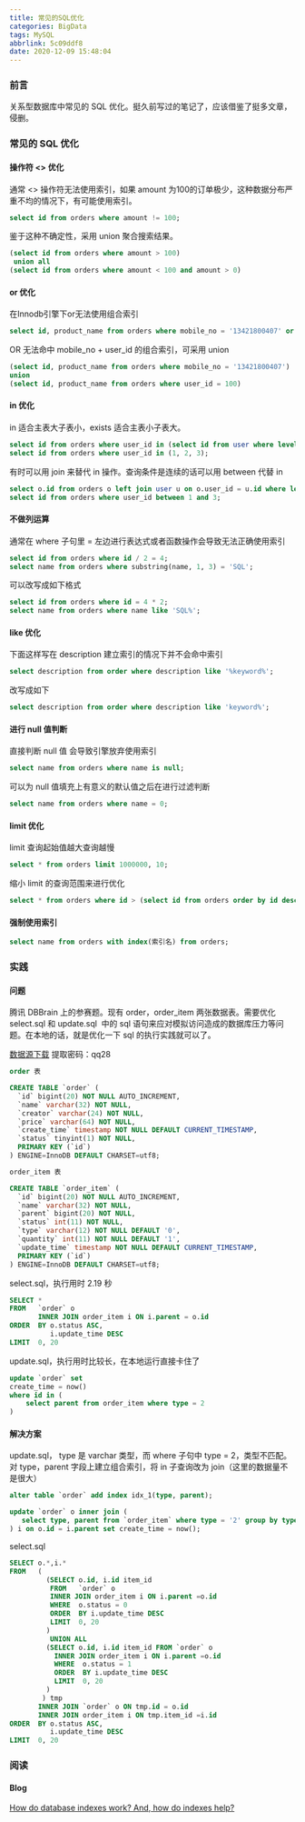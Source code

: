 ```yaml
---
title: 常见的SQL优化
categories: BigData
tags: MySQL
abbrlink: 5c09ddf8
date: 2020-12-09 15:48:04
---
```


### 前言
关系型数据库中常见的 SQL 优化。挺久前写过的笔记了，应该借鉴了挺多文章，侵删。
<!--more-->

### 常见的 SQL 优化
#### 操作符 <> 优化
通常 <> 操作符无法使用索引，如果 amount 为100的订单极少，这种数据分布严重不均的情况下，有可能使用索引。
```sql
select id from orders where amount != 100;
```

鉴于这种不确定性，采用 union 聚合搜索结果。
```sql
(select id from orders where amount > 100)
 union all
(select id from orders where amount < 100 and amount > 0)
```

#### or 优化
在Innodb引擎下or无法使用组合索引
```sql
select id, product_name from orders where mobile_no = '13421800407' or user_id = 100;
```
OR 无法命中 mobile_no + user_id 的组合索引，可采用 union

```sql
(select id, product_name from orders where mobile_no = '13421800407')
union
(select id, product_name from orders where user_id = 100)
```

#### in 优化
in 适合主表大子表小，exists 适合主表小子表大。

```sql
select id from orders where user_id in (select id from user where level = 'VIP');
select id from orders where user_id in (1, 2, 3);
```

有时可以用 join 来替代 in 操作。查询条件是连续的话可以用 between 代替 in
```sql
select o.id from orders o left join user u on o.user_id = u.id where level = 'VIP'
select id from orders where user_id between 1 and 3;
```

#### 不做列运算
通常在 where 子句里 = 左边进行表达式或者函数操作会导致无法正确使用索引
```sql
select id from orders where id / 2 = 4;
select name from orders where substring(name, 1, 3) = 'SQL';
```
可以改写成如下格式
```sql
select id from orders where id = 4 * 2;
select name from orders where name like 'SQL%';
```
#### like 优化
下面这样写在 description 建立索引的情况下并不会命中索引
```sql
select description from order where description like '%keyword%';
```
改写成如下
```sql
select description from order where description like 'keyword%';
```
#### 进行 null 值判断
直接判断 null 值 会导致引擎放弃使用索引
```sql
select name from orders where name is null;
```
可以为 null 值填充上有意义的默认值之后在进行过滤判断
```sql
select name from orders where name = 0;
```
#### limit 优化
limit 查询起始值越大查询越慢
```sql
select * from orders limit 1000000, 10;
```
缩小 limit 的查询范围来进行优化
```sql
select * from orders where id > (select id from orders order by id desc limit 1000000,1) order by id desc limit 0,10
```
#### 强制使用索引

```sql
select name from orders with index(索引名) from orders;
```

### 实践

#### 问题
腾讯 DBBrain 上的参赛题。现有 order，order_item 两张数据表。需要优化 select.sql 和 update.sql  中的 sql 语句来应对模拟访问造成的数据库压力等问题。在本地的话，就是优化一下 sql 的执行实践就可以了。

[数据源下载](https://pan.baidu.com/s/1J08immFGH5ewjoILKEH9_g) 提取密码：qq28
```sql
order 表

CREATE TABLE `order` (
  `id` bigint(20) NOT NULL AUTO_INCREMENT,
  `name` varchar(32) NOT NULL,
  `creator` varchar(24) NOT NULL,
  `price` varchar(64) NOT NULL,
  `create_time` timestamp NOT NULL DEFAULT CURRENT_TIMESTAMP,
  `status` tinyint(1) NOT NULL,
  PRIMARY KEY (`id`)
) ENGINE=InnoDB DEFAULT CHARSET=utf8;

order_item 表

CREATE TABLE `order_item` (
  `id` bigint(20) NOT NULL AUTO_INCREMENT,
  `name` varchar(32) NOT NULL,
  `parent` bigint(20) NOT NULL,
  `status` int(11) NOT NULL,
  `type` varchar(12) NOT NULL DEFAULT '0',
  `quantity` int(11) NOT NULL DEFAULT '1',
  `update_time` timestamp NOT NULL DEFAULT CURRENT_TIMESTAMP,
  PRIMARY KEY (`id`)
) ENGINE=InnoDB DEFAULT CHARSET=utf8;
```
select.sql，执行用时 2.19 秒

```sql
SELECT *
FROM   `order` o
       INNER JOIN order_item i ON i.parent = o.id
ORDER  BY o.status ASC,
          i.update_time DESC
LIMIT  0, 20
```

update.sql，执行用时比较长，在本地运行直接卡住了

```sql
update `order` set
create_time = now()
where id in (
    select parent from order_item where type = 2
)
```


#### 解决方案
update.sql， type 是 varchar 类型，而 where 子句中 type = 2，类型不匹配。对 type，parent 字段上建立组合索引，将 in 子查询改为 join（这里的数据量不是很大）

```sql
alter table `order` add index idx_1(type, parent);

update `order` o inner join (
   select type, parent from `order_item` where type = '2' group by type, parent
) i on o.id = i.parent set create_time = now();
```
select.sql

```sql
SELECT o.*,i.*
FROM   (
         (SELECT o.id, i.id item_id
          FROM   `order` o
          INNER JOIN order_item i ON i.parent =o.id
          WHERE  o.status = 0
          ORDER  BY i.update_time DESC
          LIMIT  0, 20
         )
          UNION ALL
         (SELECT o.id, i.id item_id FROM `order` o
           INNER JOIN order_item i ON i.parent =o.id
           WHERE  o.status = 1
           ORDER  BY i.update_time DESC
           LIMIT  0, 20
         )
        ) tmp
       INNER JOIN `order` o ON tmp.id = o.id
       INNER JOIN order_item i ON tmp.item_id =i.id
ORDER  BY o.status ASC,
          i.update_time DESC
LIMIT  0, 20
```

### 阅读
#### Blog
[How do database indexes work? And, how do indexes help?](https://www.programmerinterview.com/database-sql/what-is-an-index/)
